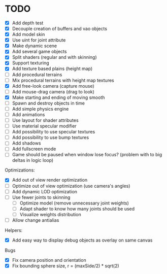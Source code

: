 # TODO

- [x] Add depth test
- [x] Decouple creation of buffers and vao objects
- [x] Add model skin
- [x] Use uint for joint attribute
- [x] Make dynamic scene
- [x] Add several game objects
- [x] Split shaders (regular and with skinning)
- [x] Support texturing
- [x] Add texture based plains (height map)
- [ ] Add procedural terrains
- [ ] Mix procedural terrains with height map textures
- [x] Add free-look camera (capture mouse)
- [ ] Add mouse-drag camera (drag to look)
- [x] Make starting and ending of moving smooth
- [ ] Spawn and destroy objects in time
- [ ] Add simple physics engine
- [ ] Add animations
- [ ] Use layout for shader attributes
- [ ] Use material specular modifier
- [ ] Add possibility to use specular textures
- [ ] Add possibility to use bump textures
- [ ] Add shadows
- [ ] Add fullscreen mode
- [ ] Game should be paused when window lose focus?
      (problem with to big deltas in logic loop)

Optimizations:

- [x] Add out of view render optimization
- [ ] Optimize out of view optimization (use camera's angles)
- [ ] Add dynamic LOD optimization
- [ ] Use fewer joints to skinning
  - [ ] Optimize model (remove unnecessary joint weights)
  - [ ] Adapt shader to know how many joints should be used
  - [ ] Visualize weights distribution
- [ ] Allow change antialias

Helpers:

- [x] Add easy way to display debug objects as overlay on same canvas

Bugs

- [x] Fix camera position and orientation
- [x] Fix bounding sphere size, r = (maxSide/2) \* sqrt(2)
